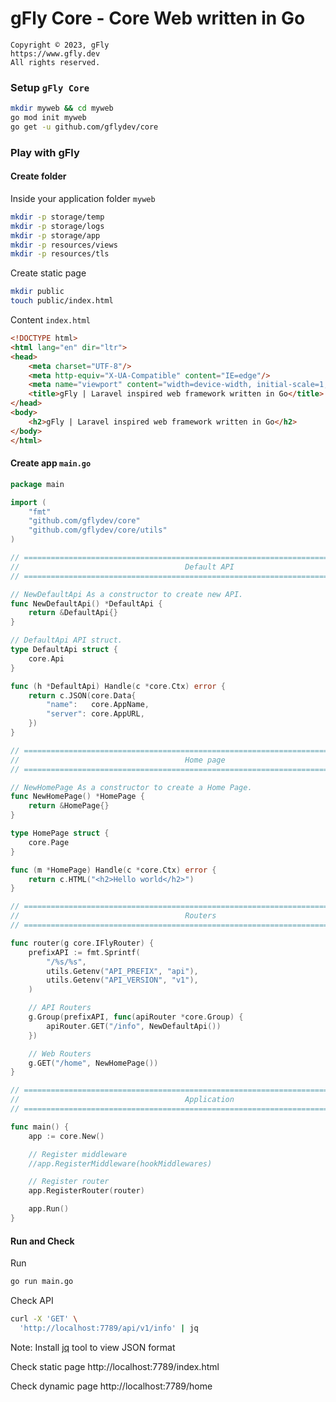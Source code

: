 # gFly Core - Core Web written in Go

    Copyright © 2023, gFly
    https://www.gfly.dev
    All rights reserved.

### Setup `gFly Core`
```bash
mkdir myweb && cd myweb
go mod init myweb
go get -u github.com/gflydev/core
```

### Play with gFly

#### Create folder 

Inside your application folder `myweb` 
```bash
mkdir -p storage/temp
mkdir -p storage/logs
mkdir -p storage/app
mkdir -p resources/views
mkdir -p resources/tls
```

Create static page
```bash
mkdir public
touch public/index.html
```
Content `index.html`
```html
<!DOCTYPE html>
<html lang="en" dir="ltr">
<head>
    <meta charset="UTF-8"/>
    <meta http-equiv="X-UA-Compatible" content="IE=edge"/>
    <meta name="viewport" content="width=device-width, initial-scale=1, shrink-to-fit=no"/>
    <title>gFly | Laravel inspired web framework written in Go</title>
</head>
<body>
    <h2>gFly | Laravel inspired web framework written in Go</h2>
</body>
</html>
```

#### Create app `main.go`
```go
package main

import (
    "fmt"
    "github.com/gflydev/core"
    "github.com/gflydev/core/utils"
)

// =========================================================================================
//                                     Default API
// =========================================================================================

// NewDefaultApi As a constructor to create new API.
func NewDefaultApi() *DefaultApi {
    return &DefaultApi{}
}

// DefaultApi API struct.
type DefaultApi struct {
    core.Api
}

func (h *DefaultApi) Handle(c *core.Ctx) error {
    return c.JSON(core.Data{
        "name":   core.AppName,
        "server": core.AppURL,
    })
}

// =========================================================================================
//                                     Home page 
// =========================================================================================

// NewHomePage As a constructor to create a Home Page.
func NewHomePage() *HomePage {
    return &HomePage{}
}

type HomePage struct {
    core.Page
}

func (m *HomePage) Handle(c *core.Ctx) error {
    return c.HTML("<h2>Hello world</h2>")
}

// =========================================================================================
//                                     Routers
// =========================================================================================

func router(g core.IFlyRouter) {
    prefixAPI := fmt.Sprintf(
        "/%s/%s",
        utils.Getenv("API_PREFIX", "api"),
        utils.Getenv("API_VERSION", "v1"),
    )

    // API Routers
    g.Group(prefixAPI, func(apiRouter *core.Group) {
        apiRouter.GET("/info", NewDefaultApi())
    })

	// Web Routers
    g.GET("/home", NewHomePage())
}

// =========================================================================================
//                                     Application 
// =========================================================================================

func main() {
    app := core.New()

    // Register middleware
    //app.RegisterMiddleware(hookMiddlewares)

    // Register router
    app.RegisterRouter(router)

    app.Run()
}
```

#### Run and Check

Run
```bash
go run main.go
```

Check API
```bash
curl -X 'GET' \
  'http://localhost:7789/api/v1/info' | jq
```

Note: Install [jq](https://jqlang.github.io/jq/) tool to view JSON format

Check static page
http://localhost:7789/index.html

Check dynamic page
http://localhost:7789/home